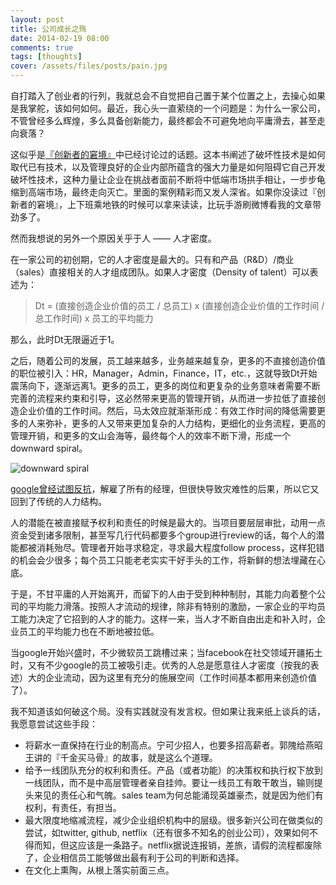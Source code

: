 ```yaml
---
layout: post
title: 公司成长之殇
date: 2014-02-19 08:00
comments: true
tags: [thoughts]
cover: /assets/files/posts/pain.jpg
---
```


自打踏入了创业者的行列，我就总会不自觉把自己置于某个位置之上，去操心如果是我掌舵，该如何如何。最近，我心头一直萦绕的一个问题是：为什么一家公司，不管曾经多么辉煌，多么具备创新能力，最终都会不可避免地向平庸滑去，甚至走向衰落？

<!--more-->
这似乎是[『创新者的窘境』](http://book.douban.com/subject/4243770/)中已经讨论过的话题。这本书阐述了破坏性技术是如何取代已有技术，以及管理良好的企业内部所蕴含的强大力量是如何阻碍它自己开发破坏性技术，这种力量让企业在挑战者面前不断将中低端市场拱手相让，一步步龟缩到高端市场，最终走向灭亡。里面的案例精彩而又发人深省。如果你没读过『创新者的窘境』，上下班乘地铁的时候可以拿来读读，比玩手游刷微博看我的文章带劲多了。

然而我想说的另外一个原因关乎于人 —— 人才密度。

在一家公司的初创期，它的人才密度是最大的。只有和产品（R&D）/商业（sales）直接相关的人才组成团队。如果人才密度（Density of talent）可以表述为：

> Dt = (直接创造企业价值的员工 / 总员工) x (直接创造企业价值的工作时间 / 总工作时间) x 员工的平均能力

那么，此时Dt无限逼近于1。

之后，随着公司的发展，员工越来越多，业务越来越复杂，更多的不直接创造价值的职位被引入：HR，Manager，Admin，Finance，IT，etc.，这就导致Dt开始震荡向下，逐渐远离1。更多的员工，更多的岗位和更复杂的业务意味者需要不断完善的流程来约束和引导，这必然带来更高的管理开销，从而进一步拉低了直接创造企业价值的工作时间。然后，马太效应就渐渐形成：有效工作时间的降低需要更多的人来弥补，更多的人又带来更加复杂的人力结构，更细化的业务流程，更高的管理开销，和更多的文山会海等，最终每个人的效率不断下滑，形成一个 downward spiral。

![downward spiral](/assets/files/posts/downward_spiral.jpg)

[google曾经试图反抗](http://www.quora.com/Google-Company-History/I-heard-about-an-incident-in-Google-history-where-all-engineering-managers-were-fired-and-100-engineers-reported-directly-to-Wayne-Rosing-What-are-the-details)，解雇了所有的经理，但很快导致灾难性的后果，所以它又回到了传统的人力结构。

人的潜能在被直接赋予权利和责任的时候是最大的。当项目要层层审批，动用一点资金受到诸多限制，甚至写几行代码都要多个group进行review的话，每个人的潜能都被消耗殆尽。管理者开始寻求稳定，寻求最大程度follow process，这样犯错的机会会少很多；每个员工只能老老实实干好手头的工作，将新鲜的想法埋藏在心底。

于是，不甘平庸的人开始离开，而留下的人由于受到种种制肘，其能力向着整个公司的平均能力滑落。按照人才流动的规律，除非有特别的激励，一家企业的平均员工能力决定了它招到的人才的能力。这样一来，当人才不断自由出走和补入时，企业员工的平均能力也在不断地被拉低。

当google开始兴盛时，不少微软员工跳槽过来；当facebook在社交领域开疆拓土时，又有不少google的员工被吸引走。优秀的人总是愿意往人才密度（按我的表述）大的企业流动，因为这里有充分的施展空间（工作时间基本都用来创造价值了）。

我不知道该如何破这个局。没有实践就没有发言权。但如果让我来纸上谈兵的话，我愿意尝试这些手段：

* 将薪水一直保持在行业的制高点。宁可少招人，也要多招高薪者。郭隗给燕昭王讲的『千金买马骨』的故事，就是这么个道理。
* 给予一线团队充分的权利和责任。产品（或者功能）的决策权和执行权下放到一线团队，而不是中高层管理者亲自挂帅。要让一线员工有敢干敢当，输则提头来见的责任心和气魄。sales team为何总能涌现英雄豪杰，就是因为他们有权利，有责任，有担当。
* 最大限度地缩减流程，减少企业组织机构中的层级。很多新兴公司在做类似的尝试，如twitter, github, netflix（还有很多不知名的创业公司），效果如何不得而知，但这应该是一条路子。netflix据说连报销，差旅，请假的流程都废除了，企业相信员工能够做出最有利于公司的判断和选择。
* 在文化上熏陶，从根上落实前面三点。



